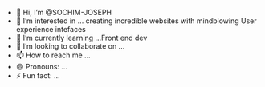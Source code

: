 - 👋 Hi, I’m @SOCHIM-JOSEPH
- 👀 I’m interested in ... creating incredible websites with mindblowing User experience intefaces
- 🌱 I’m currently learning ...Front end dev
- 💞️ I’m looking to collaborate on ...
- 📫 How to reach me ...
- 😄 Pronouns: ...
- ⚡ Fun fact: ...

<!---
SOCHIM-JOSEPH/SOCHIM-JOSEPH is a ✨ special ✨ repository because its `README.md` (this file) appears on your GitHub profile.
You can click the Preview link to take a look at your changes.
--->
